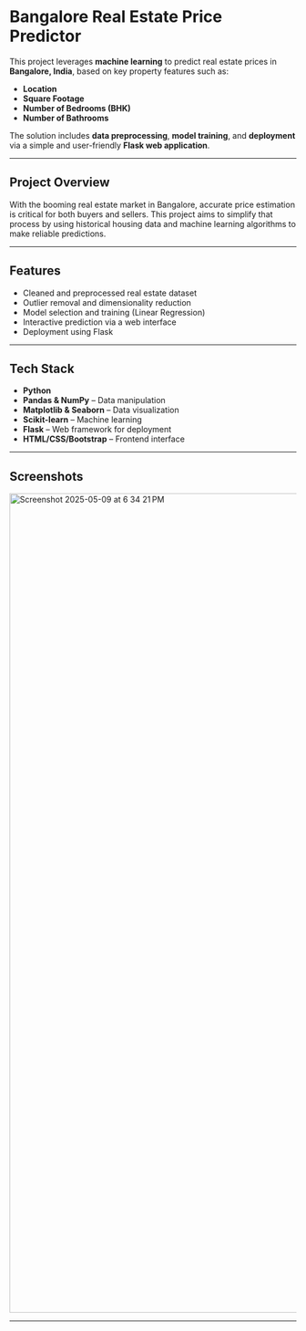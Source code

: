 # Bangalore Real Estate Price Predictor

This project leverages **machine learning** to predict real estate prices in **Bangalore, India**, based on key property features such as:

-  **Location**  
-  **Square Footage**  
-  **Number of Bedrooms (BHK)**  
-  **Number of Bathrooms**  

The solution includes **data preprocessing**, **model training**, and **deployment** via a simple and user-friendly **Flask web application**.

---

## Project Overview

With the booming real estate market in Bangalore, accurate price estimation is critical for both buyers and sellers. This project aims to simplify that process by using historical housing data and machine learning algorithms to make reliable predictions.

---

## Features

- Cleaned and preprocessed real estate dataset  
- Outlier removal and dimensionality reduction  
- Model selection and training (Linear Regression)  
- Interactive prediction via a web interface  
- Deployment using Flask  

---

## Tech Stack

- **Python**  
- **Pandas & NumPy** – Data manipulation  
- **Matplotlib & Seaborn** – Data visualization  
- **Scikit-learn** – Machine learning  
- **Flask** – Web framework for deployment  
- **HTML/CSS/Bootstrap** – Frontend interface  

---

## Screenshots

<img width="1437" alt="Screenshot 2025-05-09 at 6 34 21 PM" src="https://github.com/user-attachments/assets/d3843208-27d6-4911-adbe-d846b04673f0" />

---


